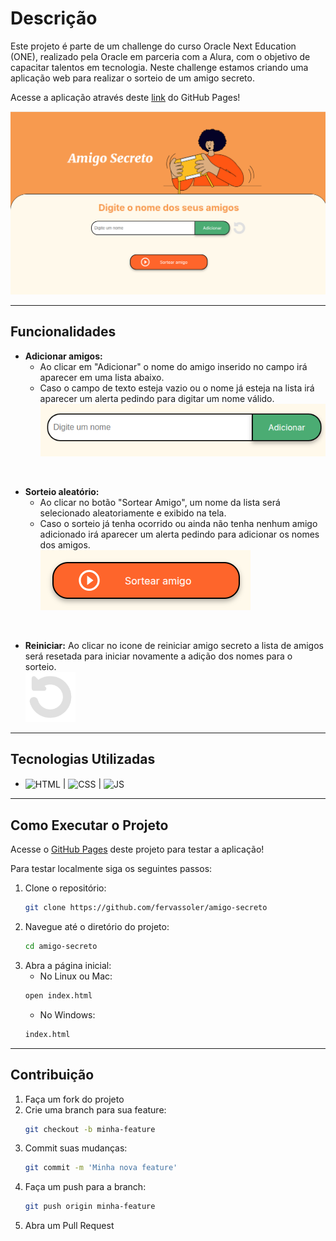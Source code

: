 # Descrição

Este projeto é parte de um challenge do curso Oracle Next Education (ONE), realizado pela Oracle em parceria com a Alura, com o objetivo de capacitar talentos em tecnologia. 
Neste challenge estamos criando uma aplicação web para realizar o sorteio de um amigo secreto.

Acesse a aplicação através deste [link](https://fervassoler.github.io/amigo-secreto/) do GitHub Pages!

![Image](assets/tela_inicial.png)
_______

## Funcionalidades

- **Adicionar amigos:** 
  - Ao clicar em "Adicionar" o nome do amigo inserido no campo irá aparecer em uma lista abaixo. 
  - Caso o campo de texto esteja vazio ou o nome já esteja na lista irá aparecer um alerta pedindo para digitar um nome válido.
  <br><img src="assets/campo_insert.png" style="heigt: 80px;"><br>
<br>

- **Sorteio aleatório:** 
  - Ao clicar no botão "Sortear Amigo", um nome da lista será selecionado aleatoriamente e exibido na tela. 
  - Caso o sorteio já tenha ocorrido ou ainda não tenha nenhum amigo adicionado irá aparecer um alerta pedindo para adicionar os nomes dos amigos.
  <br><img src="assets/botao_sortear.png" style="heigt: 80px;"><br>
<br>

- **Reiniciar:**
Ao clicar no icone de reiniciar amigo secreto a lista de amigos será resetada para iniciar novamente a adição dos nomes para o sorteio.
<br><img src="assets/restart.svg" style="width: 80px;"><br>
  
_______

## Tecnologias Utilizadas

- <img alt="HTML" src="https://img.shields.io/badge/HTML-f79a4f?style=for-the-badge&logo=html5&logoColor=" style ="vertical-align: middle;"/> | <img alt="CSS" src="https://img.shields.io/badge/CSS-f79a4f?&style=for-the-badge&logo=css3&logoColor=36945d" style ="vertical-align: middle;"/> | <img alt="JS" src="https://img.shields.io/badge/JavaScript-f79a4f?style=for-the-badge&logo=javascript&logoColor=ffd02a" style ="vertical-align: middle;"/>

_______

## Como Executar o Projeto

Acesse o [GitHub Pages](https://fervassoler.github.io/amigo-secreto/) deste projeto para testar a aplicação!

Para testar localmente siga os seguintes passos:
1. Clone o repositório:
    ```bash
    git clone https://github.com/fervassoler/amigo-secreto
    ```
2. Navegue até o diretório do projeto:
    ```bash
    cd amigo-secreto
    ```
3. Abra a página inicial:
    - No Linux ou Mac:
    ```bash
    open index.html
    ```
    - No Windows:
    ```cmd
    index.html
    ```
_______

## Contribuição

1. Faça um fork do projeto
2. Crie uma branch para sua feature:
    ```bash
    git checkout -b minha-feature
    ```
3. Commit suas mudanças:
    ```bash
    git commit -m 'Minha nova feature'
    ```
4. Faça um push para a branch:
    ```bash
    git push origin minha-feature
    ```
5. Abra um Pull Request
